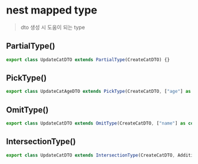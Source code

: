 # nest mapped type

> dto 생성 시 도움이 되는 type

## PartialType()

```ts
export class UpdateCatDTO extends PartialType(CreateCatDTO) {}
```

## PickType()

```ts
export class UpdateCatAgeDTO extends PickType(CreateCatDTO, ["age"] as const) {}
```

## OmitType()

```ts
export class UpdateCatDTO extends OmitType(CreateCatDTO, ["name"] as const) {}
```

## IntersectionType()

```ts
export class UpdateCatDTO extends IntersectionType(CreateCatDTO, AdditionalCatInfo) {}
```
